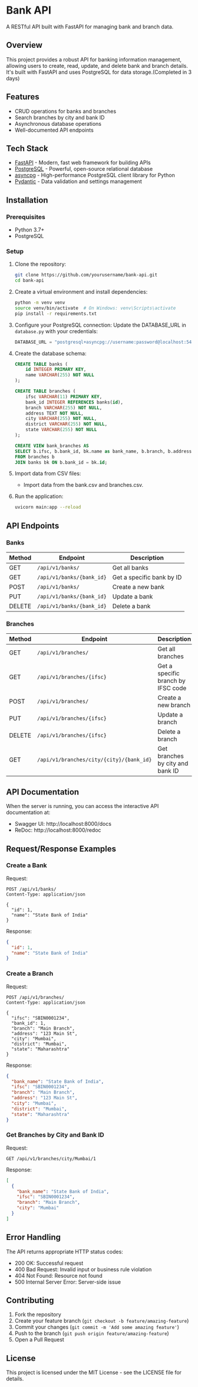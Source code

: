 # Bank API

A RESTful API built with FastAPI for managing bank and branch data.

## Overview

This project provides a robust API for banking information management, allowing users to create, read, update, and delete bank and branch details. It's built with FastAPI and uses PostgreSQL for data storage.(Completed in 3 days)

## Features

- CRUD operations for banks and branches
- Search branches by city and bank ID
- Asynchronous database operations
- Well-documented API endpoints

## Tech Stack

- [FastAPI](https://fastapi.tiangolo.com/) - Modern, fast web framework for building APIs
- [PostgreSQL](https://www.postgresql.org/) - Powerful, open-source relational database
- [asyncpg](https://github.com/MagicStack/asyncpg) - High-performance PostgreSQL client library for Python
- [Pydantic](https://pydantic-docs.helpmanual.io/) - Data validation and settings management

## Installation

### Prerequisites

- Python 3.7+
- PostgreSQL

### Setup

1. Clone the repository:
   ```bash
   git clone https://github.com/yourusername/bank-api.git
   cd bank-api
   ```

2. Create a virtual environment and install dependencies:
   ```bash
   python -m venv venv
   source venv/bin/activate  # On Windows: venv\Scripts\activate
   pip install -r requirements.txt
   ```

3. Configure your PostgreSQL connection:
   Update the DATABASE_URL in `database.py` with your credentials:
   ```python
   DATABASE_URL = "postgresql+asyncpg://username:password@localhost:5432/banks"
   ```

4. Create the database schema:
   ```sql
   CREATE TABLE banks (
       id INTEGER PRIMARY KEY,
       name VARCHAR(255) NOT NULL
   );

   CREATE TABLE branches (
       ifsc VARCHAR(11) PRIMARY KEY,
       bank_id INTEGER REFERENCES banks(id),
       branch VARCHAR(255) NOT NULL,
       address TEXT NOT NULL,
       city VARCHAR(255) NOT NULL,
       district VARCHAR(255) NOT NULL,
       state VARCHAR(255) NOT NULL
   );

   CREATE VIEW bank_branches AS
   SELECT b.ifsc, b.bank_id, bk.name as bank_name, b.branch, b.address, b.city, b.district, b.state
   FROM branches b
   JOIN banks bk ON b.bank_id = bk.id;
   ```

5. Import data from CSV files:
   - Import data from the bank.csv and branches.csv.

6. Run the application:
   ```bash
   uvicorn main:app --reload
   ```

## API Endpoints

### Banks

| Method | Endpoint | Description |
|--------|----------|-------------|
| GET | `/api/v1/banks/` | Get all banks |
| GET | `/api/v1/banks/{bank_id}` | Get a specific bank by ID |
| POST | `/api/v1/banks/` | Create a new bank |
| PUT | `/api/v1/banks/{bank_id}` | Update a bank |
| DELETE | `/api/v1/banks/{bank_id}` | Delete a bank |

### Branches

| Method | Endpoint | Description |
|--------|----------|-------------|
| GET | `/api/v1/branches/` | Get all branches |
| GET | `/api/v1/branches/{ifsc}` | Get a specific branch by IFSC code |
| POST | `/api/v1/branches/` | Create a new branch |
| PUT | `/api/v1/branches/{ifsc}` | Update a branch |
| DELETE | `/api/v1/branches/{ifsc}` | Delete a branch |
| GET | `/api/v1/branches/city/{city}/{bank_id}` | Get branches by city and bank ID |

## API Documentation

When the server is running, you can access the interactive API documentation at:
- Swagger UI: http://localhost:8000/docs
- ReDoc: http://localhost:8000/redoc

## Request/Response Examples

### Create a Bank

Request:
```http
POST /api/v1/banks/
Content-Type: application/json

{
  "id": 1,
  "name": "State Bank of India"
}
```

Response:
```json
{
  "id": 1,
  "name": "State Bank of India"
}
```

### Create a Branch

Request:
```http
POST /api/v1/branches/
Content-Type: application/json

{
  "ifsc": "SBIN0001234",
  "bank_id": 1,
  "branch": "Main Branch",
  "address": "123 Main St",
  "city": "Mumbai",
  "district": "Mumbai",
  "state": "Maharashtra"
}
```

Response:
```json
{
  "bank_name": "State Bank of India",
  "ifsc": "SBIN0001234",
  "branch": "Main Branch",
  "address": "123 Main St",
  "city": "Mumbai",
  "district": "Mumbai",
  "state": "Maharashtra"
}
```

### Get Branches by City and Bank ID

Request:
```http
GET /api/v1/branches/city/Mumbai/1
```

Response:
```json
[
  {
    "bank_name": "State Bank of India",
    "ifsc": "SBIN0001234",
    "branch": "Main Branch",
    "city": "Mumbai"
  }
]
```

## Error Handling

The API returns appropriate HTTP status codes:

- 200 OK: Successful request
- 400 Bad Request: Invalid input or business rule violation
- 404 Not Found: Resource not found
- 500 Internal Server Error: Server-side issue

## Contributing

1. Fork the repository
2. Create your feature branch (`git checkout -b feature/amazing-feature`)
3. Commit your changes (`git commit -m 'Add some amazing feature'`)
4. Push to the branch (`git push origin feature/amazing-feature`)
5. Open a Pull Request

## License

This project is licensed under the MIT License - see the LICENSE file for details.